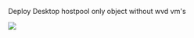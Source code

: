 Deploy Desktop hostpool only object without wvd vm's

<a href="https://portal.azure.com/#create/Microsoft.Template/uri/https%3A%2F%2Fraw.githubusercontent.com%2Fjvaliahdet%2Fwvdobjects%2Fmain%2Fhp%2FwvdObjectAzureDeployHostpool.json" target="_blank">
  <img src="https://aka.ms/deploytoazurebutton"/>
</a>

